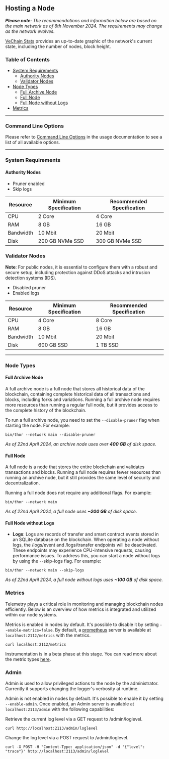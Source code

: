 ## Hosting a Node

_**Please note**: The recommendations and information below are based on the main network as of 6th November 2024. The
requirements may change as the network evolves._

[VeChain Stats](https://vechainstats.com/charts/#thor-size) provides an up-to-date graphic of the network's current state, including the number of nodes, block height.

### Table of Contents

- [System Requirements](#system-requirements)
  - [Authority Nodes](#authority-nodes)
  - [Validator Nodes](#validator-nodes)
- [Node Types](#node-types)
  - [Full Archive Node](#full-archive-node)
  - [Full Node](#full-node)
  - [Full Node without Logs](#full-node-without-logs)
- [Metrics](#metrics)

---

### Command Line Options

Please refer to [Command Line Options](./usage.md#command-line-options) in the usage documentation to see a list of all
available options.

---

### System Requirements

#### Authority Nodes

- Pruner enabled
- Skip logs

| Resource  | Minimum Specification | Recommended Specification |
|-----------|-----------------------|---------------------------|
| CPU       | 2 Core                | 4 Core                    |
| RAM       | 8 GB                  | 16 GB                     |
| Bandwidth | 10 Mbit               | 20 Mbit                   |
| Disk      | 200 GB NVMe SSD       | 300 GB NVMe SSD           |

### Validator Nodes

**Note**: For public nodes, it is essential to configure them with a robust and secure setup, including protection
against DDoS attacks and intrusion detection systems (IDS).

- Disabled pruner
- Enabled logs

| Resource  | Minimum Specification | Recommended Specification |
|-----------|-----------------------|---------------------------|
| CPU       | 4 Core                | 8 Core                    |
| RAM       | 8 GB                  | 16 GB                     |
| Bandwidth | 10 Mbit               | 20 Mbit                   |
| Disk      | 600 GB SSD            | 1 TB SSD                  |

---

### Node Types

#### Full Archive Node

A full archive node is a full node that stores all historical data of the blockchain, containing complete historical
data of all transactions and blocks, including forks and variations. Running a full archive node requires more resources
than running a regular full node, but it provides access to the complete history of the blockchain.

To run a full archive node, you need to set the `--disable-pruner` flag when starting the node. For example:

```shell
bin/thor --network main --disable-pruner
```

_As of 22nd April 2024, an archive node uses over **400 GB** of disk space._

#### Full Node

A full node is a node that stores the entire blockchain and validates transactions and blocks. Running a full node
requires fewer resources than running an archive node, but it still provides the same level of security and
decentralization.

Running a full node does not require any additional flags. For example:

```shell
bin/thor --network main
```

_As of 22nd April 2024, a full node uses **~200 GB** of disk space._

#### Full Node without Logs

- **Logs**: Logs are records of transfer and smart contract events stored in an SQLite database on the blockchain. When
  operating a node without logs, the /logs/event and /logs/transfer endpoints will be deactivated.
  These endpoints may experience CPU-intensive requests, causing performance issues. To address this, you can start a
  node without logs by using the --skip-logs flag. For example:

```shell
bin/thor --network main --skip-logs
```

_As of 22nd April 2024, a full node without logs uses **~100 GB** of disk space._


### Metrics

Telemetry plays a critical role in monitoring and managing blockchain nodes efficiently. 
Below is an overview of how metrics is integrated and utilized within our node systems.

Metrics is enabled in nodes by default. It's possible to disable it by setting  `--enable-metrics=false`.
By default, a [prometheus](https://prometheus.io/docs/introduction/overview/) server is available at `localhost:2112/metrics` with the metrics.

```shell
curl localhost:2112/metrics
```

Instrumentation is in a beta phase at this stage. You can read more about the metric types [here](https://prometheus.io/docs/concepts/metric_types/).

### Admin

Admin is used to allow privileged actions to the node by the administrator. Currently it supports changing the logger's verbosity at runtime.

Admin is not enabled in nodes by default. It's possible to enable it by setting  `--enable-admin`. Once enabled, an Admin server is available at `localhost:2113/admin` with the following capabilities:

Retrieve the current log level via a GET request to /admin/loglevel.

```shell
curl http://localhost:2113/admin/loglevel
```

Change the log level via a POST request to /admin/loglevel.

```shell
curl -X POST -H "Content-Type: application/json" -d '{"level": "trace"}' http://localhost:2113/admin/loglevel
```
